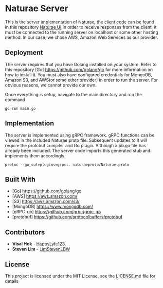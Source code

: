 # Naturae Server
This is the server implementation of Naturae, the client code can be found in this repository
[Naturae UI](https://github.com/nanaeaubry/Naturae_UI)
In order to receive responses from the client, it must be connected to the running server on localhost or some other hosting method.
In our case, we chose AWS, Amazon Web Services as our provider.

## Deployment
The server requires that you have Golang installed on your system. Refer to this repository
[Go] https://github.com/golang/go 
for more information on how to install it. You must also have configured credentials for MongoDB, Amazon S3, and AWS(or some other provider) in order to run the server. For obvious reasons, we cannot provide our own. 

Once everything is setup, navigate to the main directory and run the command
```
go run main.go
```

## Implementation
The server is implemented using gRPC framework. gRPC functions can be viewed in the included Naturae proto file. Subsequent updates to it will require the protobuf compiler and Go plugin. Although a pb.go file has already been included. The server code imports this generated stub and implements them accordingly.
```
protoc --go_out=plugins=grpc:. naturaeproto/Naturae.proto
```

## Built With
* [Go] https://github.com/golang/go 
* [AWS] https://aws.amazon.com/
* [S3] https://aws.amazon.com/s3/
* [MongoDB] https://www.mongodb.com/
* [gRPC-go] https://github.com/grpc/grpc-go
* [protobuf] https://github.com/protocolbuffers/protobuf

## Contributors

* **Visal Hok** -  [HappyLyfe123](https://github.com/HappyLyfe123)
* **Steven Lim** - [LimStevenLBW](https://github.com/LimStevenLBW)

## License

This project is licensed under the MIT License, see the [LICENSE.md](LICENSE.md) file for details
